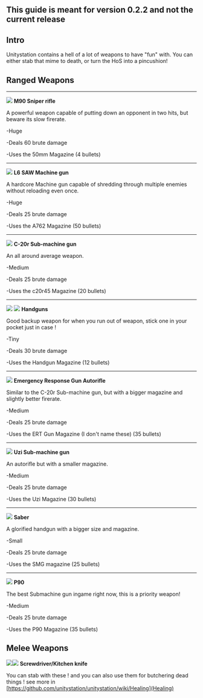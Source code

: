 ## This guide is meant for version 0.2.2 and not the current release

## Intro
Unitystation contains a hell of a lot of weapons to have "fun" with. You can either stab that mime to death, or turn the HoS into a pincushion!

## Ranged Weapons

***

 ![](https://tgstation13.org/wiki//images/8/8f/Sniper.png) **M90 Sniper rifle**

A powerful weapon capable of putting down an opponent in two hits, but beware its slow firerate.

-Huge

-Deals 60 brute damage

-Uses the 50mm Magazine (4 bullets)

***

 ![](https://tgstation13.org/wiki//images/3/3b/L6machinegun.png) **L6 SAW Machine gun**

A hardcore Machine gun capable of shredding through multiple enemies without reloading even once.

-Huge

-Deals 25 brute damage

-Uses the A762 Magazine (50 bullets)

***

 ![](https://tgstation13.org/wiki//images/4/4e/C20r.png) **C-20r Sub-machine gun**

An all around average weapon.

-Medium

-Deals 25 brute damage

-Uses the c20r45 Magazine (20 bullets)

***

 ![](https://tgstation13.org/wiki//images/2/28/Stetchkin.png) ![](https://cdn.discordapp.com/attachments/396639864214257676/401515155571212299/unknown.png) **Handguns**

Good backup weapon for when you run out of weapon, stick one in your pocket just in case !

-Tiny

-Deals 30 brute damage

-Uses the Handgun Magazine (12 bullets)

***

 ![](https://tgstation13.org/wiki//images/2/2f/Autorifle.png) **Emergency Response Gun Autorifle**

Similar to the C-20r Sub-machine gun, but with a bigger magazine and slightly better firerate.

-Medium

-Deals 25 brute damage

-Uses the ERT Gun Magazine (I don't name these) (35 bullets)

***

 ![](https://tgstation13.org/wiki//images/9/98/Uzi.png) **Uzi Sub-machine gun**

An autorifle but with a smaller magazine.

-Medium

-Deals 25 brute damage

-Uses the Uzi Magazine (30 bullets)

***

 ![](https://cdn.discordapp.com/attachments/396639864214257676/401518167697915915/unknown.png) **Saber**

A glorified handgun with a bigger size and magazine.

-Small

-Deals 25 brute damage

-Uses the SMG magazine (25 bullets)

***

 ![](https://cdn.discordapp.com/attachments/396639864214257676/401519560575942675/unknown.png) **P90**

The best Submachine gun ingame right now, this is a priority weapon!

-Medium

-Deals 25 brute damage

-Uses the P90 Magazine (35 bullets)

## Melee Weapons 

![](https://tgstation13.org/wiki//images/9/92/Screwdriver_tool.png)![](https://tgstation13.org/wiki//images/5/58/Knife.png) **Screwdriver/Kitchen knife**

You can stab with these ! and you can also use them for butchering dead things ! see more in [https://github.com/unitystation/unitystation/wiki/Healing](Healing)


